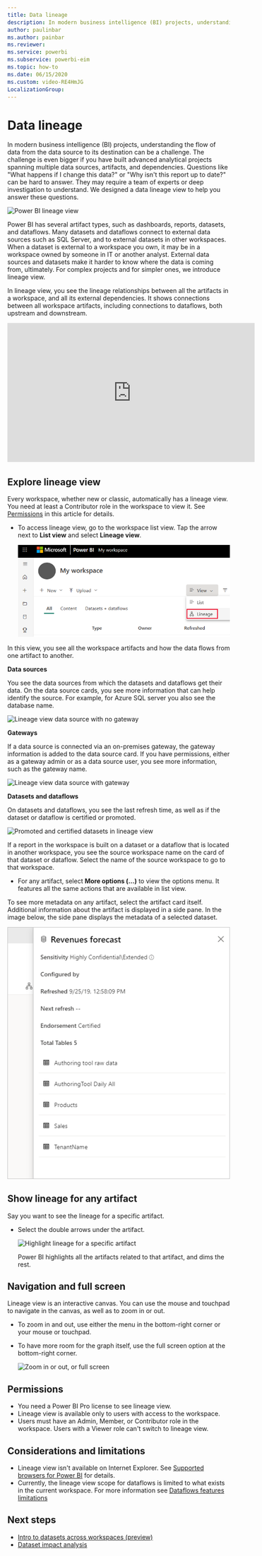 ```yaml
---
title: Data lineage
description: In modern business intelligence (BI) projects, understanding the flow of data from the data source to its destination is a key challenge for many customers.
author: paulinbar
ms.author: painbar
ms.reviewer: 
ms.service: powerbi
ms.subservice: powerbi-eim
ms.topic: how-to
ms.date: 06/15/2020
ms.custom: video-RE4HmJG
LocalizationGroup: 
---
```

# Data lineage
In modern business intelligence (BI) projects, understanding the flow of data from the data source to its destination can be a challenge. The challenge is even bigger if you have built advanced analytical projects spanning multiple data sources, artifacts, and dependencies. Questions like "What happens if I change this data?" or "Why isn't this report up to date?" can be hard to answer. They may require a team of experts or deep investigation to understand. We designed a data lineage view to help you answer these questions.

![Power BI lineage view](media/service-data-lineage/service-data-lineage-view.png)
 
Power BI has several artifact types, such as dashboards, reports, datasets, and dataflows. Many datasets and dataflows connect to external data sources such as SQL Server, and to external datasets in other workspaces. When a dataset is external to a workspace you own, it may be in a workspace owned by someone in IT or another analyst. External data sources and datasets make it harder to know where the data is coming from, ultimately. For complex projects and for simpler ones, we introduce lineage view.

In lineage view, you see the lineage relationships between all the artifacts in a workspace, and all its external dependencies. It shows connections between all workspace artifacts, including connections to dataflows, both upstream and downstream.    

<iframe width="560" height="315" src="https://www.microsoft.com/videoplayer/embed/RE4HmJG" frameborder="0" allowfullscreen></iframe>

## Explore lineage view

Every workspace, whether new or classic, automatically has a lineage view. You need at least a Contributor role in the workspace to view it. See [Permissions](#permissions) in this article for details.

* To access lineage view, go to the workspace list view. Tap the arrow next to **List view** and select **Lineage view**.

   ![Switch to lineage view](media/service-data-lineage/service-data-lineage-view-select.png)

In this view, you see all the workspace artifacts and how the data flows from one artifact to another.

**Data sources**

You see the data sources from which the datasets and dataflows get their data. On the data source cards, you see more information that can help identify the source. For example, for Azure SQL server you also see the database name.

![Lineage view data source with no gateway](media/service-data-lineage/service-data-lineage-data-source-card.png)
 
**Gateways**

If a data source is connected via an on-premises gateway, the gateway information is added to the data source card. If you have permissions, either as a gateway admin or as a data source user, you see more information, such as the gateway name.

![Lineage view data source with gateway](media/service-data-lineage/service-data-lineage-data-gateway-card.png)

**Datasets and dataflows**
 
On datasets and dataflows, you see the last refresh time, as well as if the dataset or dataflow is certified or promoted.

![Promoted and certified datasets in lineage view](media/service-data-lineage/service-data-lineage-promoted-certified.png)
 
If a report in the workspace is built on a dataset or a dataflow that is located in another workspace, you see the source workspace name on the card of that dataset or dataflow. Select the name of the source workspace to go to that workspace.

* For any artifact, select **More options (...)** to view the options menu. It features all the same actions that are available in list view.

To see more metadata on any artifact, select the artifact card itself. Additional information about the artifact is displayed in a side pane. In the image below, the side pane displays the metadata of a selected dataset.

![Side pane with more information](media/service-data-lineage/service-data-lineage-side-pane.png)
 
## Show lineage for any artifact 

Say you want to see the lineage for a specific artifact.

* Select the double arrows under the artifact.

   ![Highlight lineage for a specific artifact](media/service-data-lineage/service-data-lineage-specific-artifact.png)

   Power BI highlights all the artifacts related to that artifact, and dims the rest. 

## Navigation and full screen 

Lineage view is an interactive canvas. You can use the mouse and touchpad to navigate in the canvas, as well as to zoom in or out.

* To zoom in and out, use either the menu in the bottom-right corner or your mouse or touchpad.
* To have more room for the graph itself, use the full screen option at the bottom-right corner. 

    ![Zoom in or out, or full screen](media/service-data-lineage/service-data-lineage-zoom.png)

## Permissions

* You need a Power BI Pro license to see lineage view.
* Lineage view is available only to users with access to the workspace.
* Users must have an Admin, Member, or Contributor role in the workspace. Users with a Viewer role can't switch to lineage view.


## Considerations and limitations

- Lineage view isn't available on Internet Explorer. See [Supported browsers for Power BI](../fundamentals/power-bi-browsers.md) for details.    
- Currently, the lineage view scope for dataflows is limited to what exists in the current workspace. For more information see [Dataflows features limitations](../transform-model/dataflows/dataflows-features-limitations.md)

## Next steps

* [Intro to datasets across workspaces (preview)](../connect-data/service-datasets-across-workspaces.md)
* [Dataset impact analysis](service-dataset-impact-analysis.md)

